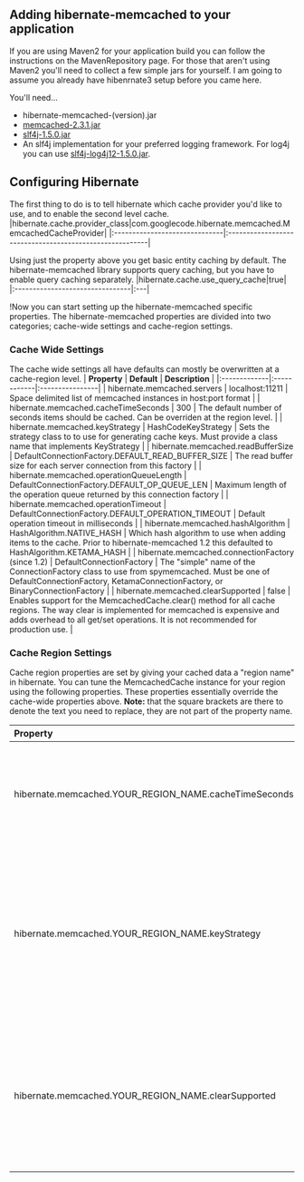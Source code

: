 ## Adding hibernate-memcached to your application ##
If you are using Maven2 for your application build you can follow the instructions on the  MavenRepository page. For those that aren't using Maven2 you'll need to collect a few simple jars for yourself. I am going to assume you already have hibenrnate3 setup before you came here.

You'll need...
  * hibernate-memcached-(version).jar
  * [memcached-2.3.1.jar](http://spymemcached.googlecode.com/files/memcached-2.3.1.jar)
  * [slf4j-1.5.0.jar](http://repo1.maven.org/maven2/org/slf4j/slf4j-api/1.5.0/slf4j-api-1.5.0.jar)
  * An slf4j implementation for your preferred logging framework. For log4j you can use [slf4j-log4j12-1.5.0.jar](http://repo1.maven.org/maven2/org/slf4j/slf4j-log4j12/1.5.0/slf4j-log4j12-1.5.0.jar).

## Configuring Hibernate ##
The first thing to do is to tell hibernate which cache provider you'd like to use, and to enable the second level cache.
|hibernate.cache.provider\_class|com.googlecode.hibernate.memcached.MemcachedCacheProvider|
|:------------------------------|:--------------------------------------------------------|

Using just the property above you get basic entity caching by default. The hibernate-memcached library supports query caching, but you have to enable query caching separately.
|hibernate.cache.use\_query\_cache|true|
|:--------------------------------|:---|

!Now you can start setting up the hibernate-memcached specific properties. The hibernate-memcached properties are divided into two categories; cache-wide settings and cache-region settings.

### Cache Wide Settings ###
The cache wide settings all have defaults can mostly be overwritten at a cache-region level.
| **Property** | **Default** | **Description** |
|:-------------|:------------|:----------------|
| hibernate.memcached.servers | localhost:11211 | Space delimited list of memcached instances in host:port format |
| hibernate.memcached.cacheTimeSeconds | 300         | The default number of seconds items should be cached. Can be overriden at the region level. |
| hibernate.memcached.keyStrategy | HashCodeKeyStrategy | Sets the strategy class to to use for generating cache keys. Must provide a class name that implements KeyStrategy |
| hibernate.memcached.readBufferSize | DefaultConnectionFactory.DEFAULT\_READ\_BUFFER\_SIZE | The read buffer size for each server connection from this factory |
| hibernate.memcached.operationQueueLength | DefaultConnectionFactory.DEFAULT\_OP\_QUEUE\_LEN | Maximum length of the operation queue returned by this connection factory |
| hibernate.memcached.operationTimeout | DefaultConnectionFactory.DEFAULT\_OPERATION\_TIMEOUT | Default operation timeout in milliseconds |
| hibernate.memcached.hashAlgorithm | HashAlgorithm.NATIVE\_HASH | Which hash algorithm to use when adding items to the cache. Prior to hibernate-memcached 1.2 this defaulted to HashAlgorithm.KETAMA\_HASH |
| hibernate.memcached.connectionFactory (since 1.2) | DefaultConnectionFactory | The "simple" name of the ConnectionFactory class to use from spymemcached. Must be one of DefaultConnectionFactory, KetamaConnectionFactory, or BinaryConnectionFactory |
| hibernate.memcached.clearSupported | false       | Enables support for the MemcachedCache.clear() method for all cache regions. The way clear is implemented for memcached is expensive and adds overhead to all get/set operations. It is not recommended for production use. |

### Cache Region Settings ###
Cache region properties are set by giving your cached data a "region name" in hibernate. You can tune the MemcachedCache instance for your region using the following properties. These properties essentially override the cache-wide properties above.
**Note:** that the square brackets are there to denote the text you need to replace, they are not part of the property name.

| **Property** | **Default** | **Description** |
|:-------------|:------------|:----------------|
| hibernate.memcached.YOUR\_REGION\_NAME.cacheTimeSeconds | none, see hibernate.memcached.cacheTimeSeconds | Set the cache time for this cache region, overriding the cache-wide setting. |
| hibernate.memcached.YOUR\_REGION\_NAME.keyStrategy | none, see hibernate.memcached.keyStrategy | Overrides the strategy class to to use for generating cache keys in this cache region. Must provide a class name that implements KeyStrategy |
| hibernate.memcached.YOUR\_REGION\_NAME.clearSupported | none, see hibernate.memcached.clearSupported | Enables clear() operations for this cache region only. Again, the clear operation incurs cost on every get/set operation. |